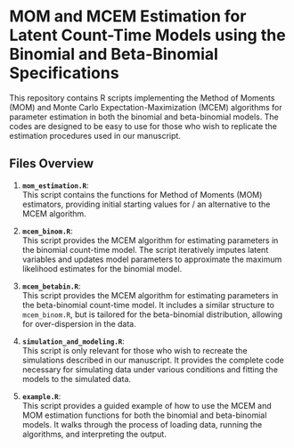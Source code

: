 # MOM and MCEM Estimation for Latent Count-Time Models using the Binomial and Beta-Binomial Specifications

This repository contains R scripts implementing the Method of Moments (MOM) and Monte Carlo Expectation-Maximization (MCEM) algorithms for parameter estimation in both the binomial and beta-binomial models. The codes are designed to be easy to use for those who wish to replicate the estimation procedures used in our manuscript.

## Files Overview

1. **`mom_estimation.R`**:  
   This script contains the functions for Method of Moments (MOM) estimators, providing initial starting values for / an alternative to the MCEM algorithm.
   
2. **`mcem_binom.R`**:  
   This script provides the MCEM algorithm for estimating parameters in the binomial count-time model. The script iteratively imputes latent variables and updates model parameters to approximate the maximum likelihood estimates for the binomial model.

3. **`mcem_betabin.R`**:  
   This script provides the MCEM algorithm for estimating parameters in the beta-binomial count-time model. It includes a similar structure to `mcem_binom.R`, but is tailored for the beta-binomial distribution, allowing for over-dispersion in the data.

4. **`simulation_and_modeling.R`**:  
   This script is only relevant for those who wish to recreate the simulations described in our manuscript. It provides the complete code necessary for simulating data under various conditions and fitting the models to the simulated data.

5. **`example.R`**:  
   This script provides a guided example of how to use the MCEM and MOM estimation functions for both the binomial and beta-binomial models. It walks through the process of loading data, running the algorithms, and interpreting the output.
